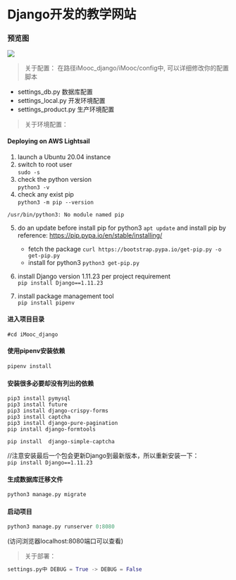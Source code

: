 # Django开发的教学网站

### 预览图

![](https://s1.ax1x.com/2018/01/28/pvX7RS.png)

> 关于配置：
在路径iMooc_django/iMooc/config中, 可以详细修改你的配置脚本
*   settings_db.py 数据库配置
*   settings_local.py 开发环境配置
*   settings_product.py 生产环境配置

> 关于环境配置：

#### Deploying on AWS Lightsail

1. launch a Ubuntu 20.04 instance
2. switch to root user  
`sudo -s`
3. check the python version  
`python3 -v`
4. check any exist pip  
`python3 -m pip --version`
```
/usr/bin/python3: No module named pip
```
5. do an update before install pip for python3 
`apt update`
and install pip by reference: https://pip.pypa.io/en/stable/installing/

    - fetch the package `curl https://bootstrap.pypa.io/get-pip.py -o get-pip.py`
    - install for python3 `python3 get-pip.py`

6. install Django version 1.11.23 per project requirement  
`pip install Django==1.11.23`
7. install package management tool  
`pip install pipenv`

#### 进入项目目录
```shell
#cd iMooc_django
```
#### 使用pipenv安装依赖
```python
pipenv install
```
#### 安装很多必要却没有列出的依赖
```
pip3 install pymysql
pip3 install future
pip3 install django-crispy-forms
pip3 install captcha
pip3 install django-pure-pagination
pip install django-formtools
```
```
pip install  django-simple-captcha
```
//注意安装最后一个包会更新Django到最新版本，所以重新安装一下：  
`pip install Django==1.11.23`


#### 生成数据库迁移文件
```python
python3 manage.py migrate
```
#### 启动项目
```python
python3 manage.py runserver 0:8080
```

(访问浏览器localhost:8080端口可以查看)

> 关于部署：
```python
settings.py中 DEBUG = True -> DEBUG = False
```

